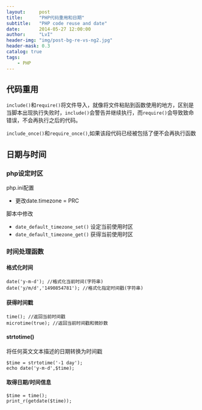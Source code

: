 ```yaml
---
layout:     post
title:      "PHP代码重用和日期"
subtitle:   "PHP code reuse and date"
date:       2014-05-27 12:00:00
author:     "LvI"
header-img: "img/post-bg-re-vs-ng2.jpg"
header-mask: 0.3
catalog: true
tags:
    - PHP
---
```



## 代码重用

`include()`和`require()`将文件导入，就像将文件粘贴到函数使用的地方，区别是当脚本出现执行失败时，`include()`会警告并继续执行，而`require()`会导致致命错误，不会再执行之后的代码。

`include_once()`和`require_once()`,如果该段代码已经被包括了便不会再执行函数

## 日期与时间

### php设定时区

php.ini配置

- 更改date.timezone = PRC

脚本中修改

- `date_default_timezone_set()` 设定当前使用时区
- `date_default_timezone_get()` 获得当前使用时区

### 时间处理函数

#### 格式化时间

```
date('y-m-d'); //格式化当前时间(字符串)
date('y/m/d','1490854781'); //格式化指定时间戳(字符串)
```

#### 获得时间戳

```
time(); //返回当前时间戳
microtime(true); //返回当前时间戳和微妙数
```

#### strtotime()

将任何英文文本描述的日期转换为时间戳

```
$time = strtotime('-1 day');
echo date('y-m-d',$time);
```

#### 取得日期/时间信息

```
$time = time();
print_r(getdate($time));
```
